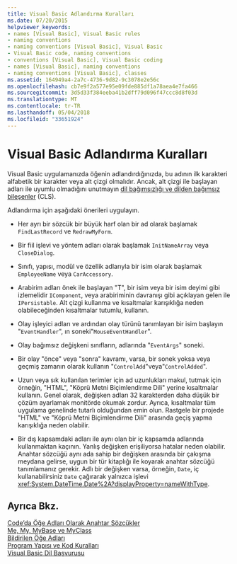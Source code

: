 ```yaml
---
title: Visual Basic Adlandırma Kuralları
ms.date: 07/20/2015
helpviewer_keywords:
- names [Visual Basic], Visual Basic rules
- naming conventions
- naming conventions [Visual Basic], Visual Basic
- Visual Basic code, naming conventions
- conventions [Visual Basic], Visual Basic coding
- names [Visual Basic], naming conventions
- naming conventions [Visual Basic], classes
ms.assetid: 164949a4-2a7c-4736-9d82-9c3078e2e56c
ms.openlocfilehash: cb7e9f2a577e95e09fde885df1a78aea4e7fa466
ms.sourcegitcommit: 3d5d33f384eeba41b2dff79d096f47ccc8d8f03d
ms.translationtype: MT
ms.contentlocale: tr-TR
ms.lasthandoff: 05/04/2018
ms.locfileid: "33651924"
---
```

# <a name="visual-basic-naming-conventions"></a>Visual Basic Adlandırma Kuralları
Visual Basic uygulamanızda öğenin adlandırdığınızda, bu adının ilk karakteri alfabetik bir karakter veya alt çizgi olmalıdır. Ancak, alt çizgi ile başlayan adları ile uyumlu olmadığını unutmayın [dil bağımsızlığı ve dilden bağımsız bileşenler](../../../standard/language-independence-and-language-independent-components.md) (CLS).  
  
 Adlandırma için aşağıdaki önerileri uygulayın.  
  
-   Her ayrı bir sözcük bir büyük harf olan bir ad olarak başlamak `FindLastRecord` ve `RedrawMyForm`.  
  
-   Bir fiil işlevi ve yöntem adları olarak başlamak `InitNameArray` veya `CloseDialog`.  
  
-   Sınıfı, yapısı, modül ve özellik adlarıyla bir isim olarak başlamak `EmployeeName` veya `CarAccessory`.  
  
-   Arabirim adları önek ile başlayan "T", bir isim veya bir isim deyimi gibi izlemelidir `IComponent`, veya arabiriminin davranışı gibi açıklayan gelen ile `IPersistable`. Alt çizgi kullanma ve kısaltmalar karışıklığa neden olabileceğinden kısaltmalar tutumlu, kullanın.  
  
-   Olay işleyici adları ve ardından olay türünü tanımlayan bir isim başlayın "`EventHandler`", ın soneki"`MouseEventHandler`".  
  
-   Olay bağımsız değişkeni sınıfların, adlarında "`EventArgs`" soneki.  
  
-   Bir olay "önce" veya "sonra" kavramı, varsa, bir sonek yoksa veya geçmiş zamanın olarak kullanın "`ControlAdd`"veya"`ControlAdded`".  
  
-   Uzun veya sık kullanılan terimler için ad uzunlukları makul, tutmak için örneğin, "HTML", "Köprü Metni Biçimlendirme Dili" yerine kısaltmalar kullanın. Genel olarak, değişken adları 32 karakterden daha düşük bir çözüm ayarlamak monitörde okumak zordur. Ayrıca, kısaltmalar tüm uygulama genelinde tutarlı olduğundan emin olun. Rastgele bir projede "HTML" ve "Köprü Metni Biçimlendirme Dili" arasında geçiş yapma karışıklığa neden olabilir.  
  
-   Bir dış kapsamdaki adları ile aynı olan bir iç kapsamda adlarında kullanmaktan kaçının. Yanlış değişken erişiliyorsa hatalar neden olabilir. Anahtar sözcüğü aynı ada sahip bir değişken arasında bir çakışma meydana gelirse, uygun bir tür kitaplığı ile koyarak anahtar sözcüğü tanımlamanız gerekir. Adlı bir değişken varsa, örneğin, `Date`, iç kullanabilirsiniz `Date` çağırarak yalnızca işlevi <xref:System.DateTime.Date%2A?displayProperty=nameWithType>.  
  
## <a name="see-also"></a>Ayrıca Bkz.  
 [Code’da Öğe Adları Olarak Anahtar Sözcükler](../../../visual-basic/programming-guide/program-structure/keywords-as-element-names-in-code.md)  
 [Me, My, MyBase ve MyClass](../../../visual-basic/programming-guide/program-structure/me-my-mybase-and-myclass.md)  
 [Bildirilen Öğe Adları](../../../visual-basic/programming-guide/language-features/declared-elements/declared-element-names.md)  
 [Program Yapısı ve Kod Kuralları](../../../visual-basic/programming-guide/program-structure/program-structure-and-code-conventions.md)  
 [Visual Basic Dil Başvurusu](../../../visual-basic/language-reference/index.md)
